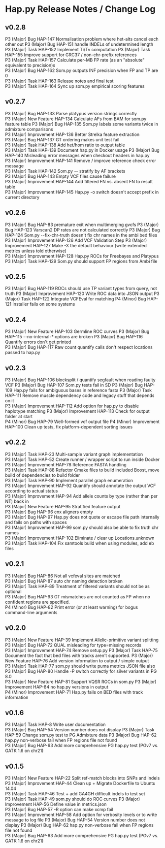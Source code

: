 # Hap.py Release Notes / Change Log

## v0.2.8

P3 (Major)  Bug HAP-147 Normalisation problem where het-alts cancel each other out 
P3 (Major)  Bug HAP-151 handle INDELs of undetermined length   
P3 (Major)  Task    HAP-152 Implement Ti/Tv computation
P3 (Major)  Task    HAP-155 Improve support for GRC37 / non-chr-prefix references  
P3 (Major)  Task    HAP-157 Calculate per-MB FP rate (as an "absolute" equivalent to precision)s   
P3 (Major)  Bug HAP-162 Som.py outputs INF precision when FP and TP are 0  
P3 (Major)  Task    HAP-163 Release notes and final test   
P3 (Major)  Task    HAP-164 Sync up som.py empirical scoring features

## v0.2.7

P3 (Major)  Bug HAP-133 Parse platypus version strings correctly    
P3 (Major)  New Feature HAP-134 Calculate AFs from BAM for som.py feature table 
P3 (Major)  Bug HAP-135 Som.py labels some variants twice in admixture comparisons  
P3 (Major)  Improvement HAP-136 Better Strelka feature extraction   
P3 (Major)  Bug HAP-137 GT ordering makes unit test fail    
P3 (Major)  Task    HAP-138 Add het/hom ratio to output table   
P3 (Major)  Task    HAP-139 Document hap.py in Docker usage 
P3 (Major)  Bug HAP-140 Misleading error messages when checkout headers in hap.py   
P3 (Major)  Improvement HAP-141 Remove / improve reference check error message  
P3 (Major)  Task    HAP-142 Som.py -- stratify by AF brackets   
P3 (Major)  Bug HAP-143 Empty VCF files cause failure   
P3 (Major)  Improvement HAP-144 Add filtered FN vs. absent FN to result table   
P3 (Major)  Improvement HAP-145 Hap.py -o switch doesn't accept prefix in current directory 

## v0.2.6

P3 (Major)  Bug HAP-83  premature exit when multimerging gvcfs 
P3 (Major)  Bug HAP-123 Varscan2 DP rates are not calculated correctly 
P3 (Major)  Bug HAP-124 Som.py --fix-chr-truth doesn't fix chr names in the ambi bed files 
P3 (Major)  Improvement HAP-126 Add VCF Validation Step
P3 (Major)  Improvement HAP-127 Make -X the default behaviour (write extended metrics unless told otherwise)  
P3 (Major)  Improvement HAP-128 Hap.py ROCs for Freebayes and Platypus 
P3 (Major)  Task    HAP-129 Som.py should support FP regions from Ambi file

## v0.2.5

P3 (Major)  Bug HAP-119 ROCs should use TP variant types from query, not truth 
P3 (Major)  Improvement HAP-120 Write ROC data into JSON output
P3 (Major)  Task    HAP-122 Integrate VCFEval for matching 
P4 (Minor)  Bug HAP-121 Installer fails on some systems

## v0.2.4

P3 (Major)  New Feature HAP-103 Germline ROC curves
P3 (Major)  Bug HAP-115 --no-internal-* options are broken 
P3 (Major)  Bug HAP-116 Quantify errors don't get printed  
P3 (Major)  Bug HAP-117 Raw count quantify calls don't respect locations passed to hap.py  

## v0.2.3

P3 (Major)  Bug HAP-106 blocksplit / quantify segfault when reading faulty VCF 
P3 (Major)  Bug HAP-107 Som.py tests fail in SD 
P3 (Major)  Bug HAP-109 Hap.py fails for ambiguous bases in reference fasta 
P3 (Major)  Task    HAP-111 Remove muscle dependency code and legacy stuff that depends on it         
P3 (Major)  Improvement HAP-112 Add option for hap.py to disable haplotype matching 
P3 (Major)  Improvement HAP-113 Check for output folder at start    
P4 (Minor)  Bug HAP-79  Well-formed vcf output file 
P4 (Minor)  Improvement HAP-100 Clean up tests, fix platform-dependent sorting issues   

## v0.2.2

P3 (Major)  Task    HAP-23  Multi-sample variant graph implementation   
P3 (Major)  Task    HAP-52  Create runner / wrapper script to run inside Docker 
P3 (Major)  Improvement HAP-78  Reference FASTA handling    
P3 (Major)  Task    HAP-88  Refactor Cmake files to build included Boost, move build of dependencies to build folder    
P3 (Major)  Task    HAP-90  Implement parallel graph enumeration    
P3 (Major)  Improvement HAP-92  Quantify should annotate the output VCF according to actual status          
P3 (Major)  Improvement HAP-94  Add allele counts by type (rather than per NT) back in  
P3 (Major)  New Feature HAP-95  Stratified feature output   
P3 (Major)  Bug HAP-96  cnx aligners empty  
P3 (Major)  Bug HAP-97  Hap.py does not quote or escape file path internally and fails on paths with spaces         
P3 (Major)  Improvement HAP-99  som.py should also be able to fix truth chr names   
P3 (Major)  Improvement HAP-102 Eliminate / clear up Locations.unknown  
P3 (Major)  Task    HAP-104 Fix samtools build when using modules, add eb files 

## v0.2.1

P3 (Major)  Bug HAP-86  Not all vcfeval sites are matched  
P3 (Major)  Bug HAP-87  auto chr naming detection broken   
P3 (Major)  Task    HAP-89  Treatment of filtered variants should not be as optional   
P3 (Major)  Bug HAP-93  GT mismatches are not counted as FP when no confident regions are specified.  
P4 (Minor)  Bug HAP-82  Print error (or at least warning) for bogus command-line arguments 

## v0.2.0

P3 (Major)  New Feature HAP-39  Implement Allelic-primitive variant splitting  
P3 (Major)  Bug HAP-72  QUAL misleading for type=missing records   
P3 (Major)  Improvement HAP-74  Remove setup.py
P3 (Major)  Task    HAP-75  Document the fact that bed files with tracks aren't supported. 
P3 (Major)  New Feature HAP-76  Add version information to output / simple output  
P3 (Major)  Task    HAP-77  som.py should write puma metrics JSON file also
P3 (Major)  Bug HAP-80  Handle -P switch correctly for silver variants in PG 8.0   
P3 (Major)  New Feature HAP-81  Support VQSR ROCs in som.py
P3 (Major)  Improvement HAP-84  no hap.py versions in output   
P4 (Minor)  Improvement HAP-71  Hap.py fails on BED files with track information   

## v0.1.6

P3 (Major)  Task    HAP-8   Write user documentation    
P3 (Major)  Bug HAP-54  Version number does not display 
P3 (Major)  Task    HAP-59  Change som.py test to PG Admixture data 
P3 (Major)  Bug HAP-62  hap.py non-verbose fail when FP regions file not found  
P3 (Major)  Bug HAP-63  Add more comprehensive PG hap.py test (PGv7 vs. GATK 1.6 on chr21)  

## v0.1.5

P3 (Major)  New Feature HAP-22  Split ref-match blocks into SNPs and indels
P3 (Major)  Improvement HAP-44  Clean up + Migrate Dockerfile to Ubuntu 14.04  
P3 (Major)  Task    HAP-46  Test + add GA4GH difficult indels to test set   
P3 (Major)  Task    HAP-49  som.py should do ROC curves
P3 (Major)  Improvement HAP-56  Define value in metrics.json   
P3 (Major)  Bug HAP-57  -R option can make xcmp fail   
P3 (Major)  Improvement HAP-58  Add option for verbosity levels or to write message to log file
P3 (Major)  Bug HAP-54  Version number does not display 
P3 (Major)  Bug HAP-62  hap.py non-verbose fail when FP regions file not found  
P3 (Major)  Bug HAP-63  Add more comprehensive PG hap.py test (PGv7 vs. GATK 1.6 on chr21)  

